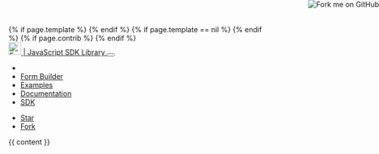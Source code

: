 <!DOCTYPE html>
<html lang="en">
<head>
  <!-- Global site tag (gtag.js) - Google Analytics -->
  <script async src="https://www.googletagmanager.com/gtag/js?id=UA-58453303-6"></script>
  <script>
    window.dataLayer = window.dataLayer || [];
    function gtag(){dataLayer.push(arguments);}
    gtag('js', new Date());
  
    gtag('config', 'UA-58453303-6');
  </script>

  <base href="{{ site.baseurl }}/"></base>
  <meta charset="utf-8">
  <meta http-equiv="X-UA-Compatible" content="IE=edge">
  <meta name="viewport" content="width=device-width, initial-scale=1">
  <title>JavaScript Powered Forms and Form.io SDK</title>
  <link href="{{ site.baseurl }}/app/syntax.css" rel="stylesheet">
  <link href="{{ site.baseurl }}/app/main.css" rel="stylesheet">
  <link href="{{ site.baseurl }}/app/fontawesome/css/font-awesome.min.css" rel="stylesheet">
  <link href="{{ site.baseurl }}/app/bootstrap/css/bootstrap.min.css" rel="stylesheet">
  {% if page.template %}
    <link href="{{ site.baseurl }}/app/bootswatch/{{ page.template }}/bootstrap.min.css" rel="stylesheet">
  {% endif %}
  {% if page.template == nil %}
    <link href="{{ site.baseurl }}/app/bootswatch/yeti/bootstrap.min.css" rel="stylesheet">
  {% endif %}
  <link href="{{ site.baseurl }}/dist/formio.full.min.css" rel="stylesheet">
  <script src="{{ site.baseurl }}/app/jquery/jquery.slim.min.js"></script>
  <script src="{{ site.baseurl }}/app/bootstrap/js/bootstrap.min.js"></script>
  <script src="{{ site.baseurl }}/dist/formio.full.js"></script>
  {% if page.contrib %}
    <script src="{{ site.baseurl }}/dist/formio.contrib.min.js"></script>
  {% endif %}
  <script type="text/javascript">Formio.icons = 'fontawesome';</script>
  <script type="text/javascript">Formio.setUser(null);</script>
</head>
<body>
<a href="https://github.com/formio/formio.js"><img style="position: absolute; top: 0; right: 0; border: 0;z-index:3000;" src="https://camo.githubusercontent.com/e7bbb0521b397edbd5fe43e7f760759336b5e05f/68747470733a2f2f73332e616d617a6f6e6177732e636f6d2f6769746875622f726962626f6e732f666f726b6d655f72696768745f677265656e5f3030373230302e706e67" alt="Fork me on GitHub" data-canonical-src="https://s3.amazonaws.com/github/ribbons/forkme_right_green_007200.png"></a>
<nav class="navbar navbar-expand-lg navbar-light bg-light">
  <div class="container">
    <a class="navbar-brand" href="#">
      <img height="25px;" style="display: inline;" alt="Form.io" src="https://help.form.io/assets/formio-logo.png"> | JavaScript SDK Library
    </a>
    <button class="navbar-toggler" type="button" data-toggle="collapse" data-target="#navbarNavAltMarkup" aria-controls="navbarNavAltMarkup" aria-expanded="false" aria-label="Toggle navigation">
      <span class="navbar-toggler-icon"></span>
    </button>
    <div class="collapse navbar-collapse" id="navbarNavAltMarkup">
      <ul class="navbar-nav nav-fill">
        <li class="nav-item px-3 {% if page.section == 'home' %}active bg-white border{% endif %}"><a class="nav-link" href="{{ site.baseurl }}"><i class="fa fa-home"></i></a></li>
        <li class="nav-item px-3 {% if page.section == 'builder' %}active bg-white border{% endif %}"><a class="nav-link" href="app/builder"><i class="fa fa-th-list"></i> Form Builder</a></li>
        <li class="nav-item px-3 {% if page.section == 'examples' %}active bg-white border{% endif %}"><a class="nav-link" href="app/examples"><i class="fa fa-check-square-o"></i> Examples</a></li>
        <li class="nav-item px-3"><a class="nav-link" target="_blank" href="https://github.com/formio/formio.js/wiki"><i class="fa fa-book"></i> Documentation</a></li>
        <li class="nav-item px-3 {% if page.section == 'sdk'%}active bg-white border{% endif %}"><a class="nav-link" href="app/sdk"><i class="fa fa-list-alt"></i> SDK</a></li>
      </ul>
      <ul class="navbar-nav float-right mt-3">
        <li class="nav-item"><a class="github-button nav-link" href="https://github.com/formio/formio.js" data-size="large" data-show-count="true" aria-label="Star formio/formio.js on GitHub">Star</a></li>
        <li class="nav-item"><a class="github-button nav-link" href="https://github.com/formio/formio.js/fork" data-size="large" data-show-count="true" aria-label="Fork formio/formio.js on GitHub">Fork</a></li>
      </ul>
    </div>
  </div>
</nav>
<div class="{% if page.fluid %}container-fluid{% endif %}{% if page.fluid == nil %}container{% endif %}">
  {{ content }}
</div>
<script async defer src="https://buttons.github.io/buttons.js"></script>
</body>
</html>

